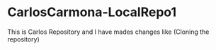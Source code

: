 # CarlosCarmona-LocalRepo1

This is Carlos Repository and I have mades changes like (Cloning the repository) 
